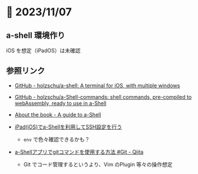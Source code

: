 # 📝 2023/11/07

## a-shell 環境作り

iOS を想定（iPadOS）は未確認




## 参照リンク

- [GitHub - holzschu/a-shell: A terminal for iOS, with multiple windows](https://github.com/holzschu/a-shell)
- [GitHub - holzschu/a-Shell-commands: shell commands, pre-compiled to webAssembly, ready to use in a-Shell](https://github.com/holzschu/a-Shell-commands)
- [About the book - A guide to a-Shell](https://bianshen00009.gitbook.io/a-guide-to-a-shell/)




- [iPad(iOS)でa-Shellを利用してSSH設定を行う](https://zenn.dev/hashito/articles/e0c5fc0ca80a4e)
  - `env` で色々確認できるかも？
- [a-Shellアプリでgitコマンドを使用する方法 #Git - Qiita](https://qiita.com/7rikazhexde/items/a8d2cebdb57cc28a801a)
  - Git でコード管理するというより、Vim のPlugin 等々の操作想定 